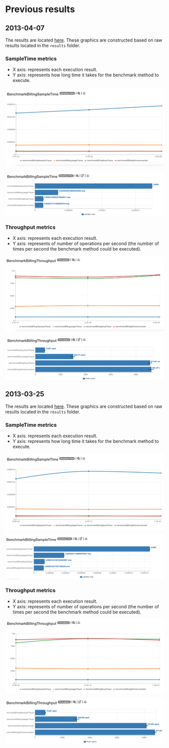 # Previous results

## 2013-04-07

The results are located [here](http://jmh.morethan.io/?sources=https://raw.githubusercontent.com/gsoria/opentracing-java-benchmark/master/opentracing-benchmark-spring-boot/results/jmh-2019-04-07-13-31-21.json,https://raw.githubusercontent.com/gsoria/opentracing-java-benchmark/master/opentracing-benchmark-spring-boot/results/jmh-2019-04-07-13-45-48.json,https://raw.githubusercontent.com/gsoria/opentracing-java-benchmark/master/opentracing-benchmark-spring-boot/results/jmh-2019-04-07-14-00-29.json&topBar=Opentracing%20spring%20boot).
These graphics are constructed based on raw results located in the ``results`` folder.

### SampleTime metrics

- X axis: represents each execution result.
- Y axis: represents how long time it takes for the benchmark method to execute.

![BenchmarkBillingSampleTime-3](../results-imgs/BenchmarkBillingSampleTime.3.png)

![BenchmarkBillingSampleTime-4](../results-imgs/BenchmarkBillingSampleTime.4.png)

### Throughput metrics

- X axis: represents each execution result.
- Y axis: represents of number of operations per second  (the number of times per second the benchmark method could be executed).

![BenchmarkBillingThroughput-3](../results-imgs/BenchmarkBillingThroughput.3.png)

![BenchmarkBillingThroughput-4](../results-imgs/BenchmarkBillingThroughput.4.png)

## 2013-03-25

The results are located [here](http://jmh.morethan.io/?sources=https://raw.githubusercontent.com/gsoria/opentracing-java-benchmark/master/opentracing-benchmark-spring-boot/results/jmh-2019-03-25-16-36-30.json,https://raw.githubusercontent.com/gsoria/opentracing-java-benchmark/master/opentracing-benchmark-spring-boot/results/jmh-2019-03-25-16-53-12.json,https://raw.githubusercontent.com/gsoria/opentracing-java-benchmark/master/opentracing-benchmark-spring-boot/results/jmh-2019-03-25-17-26-54.json&topBar=Opentracing%20spring%20boot).
These graphics are constructed based on raw results located in the ``results`` folder.

### SampleTime metrics

- X axis: represents each execution result.
- Y axis: represents how long time it takes for the benchmark method to execute.

![BenchmarkBillingSampleTime-1](../results-imgs/BenchmarkBillingSampleTime.1.png)

![BenchmarkBillingSampleTime-2](../results-imgs/BenchmarkBillingSampleTime.2.png)

### Throughput metrics

- X axis: represents each execution result.
- Y axis: represents of number of operations per second  (the number of times per second the benchmark method could be executed).

![BenchmarkBillingThroughput-1](../results-imgs/BenchmarkBillingThroughput.1.png)

![BenchmarkBillingThroughput-2](../results-imgs/BenchmarkBillingThroughput.2.png)
